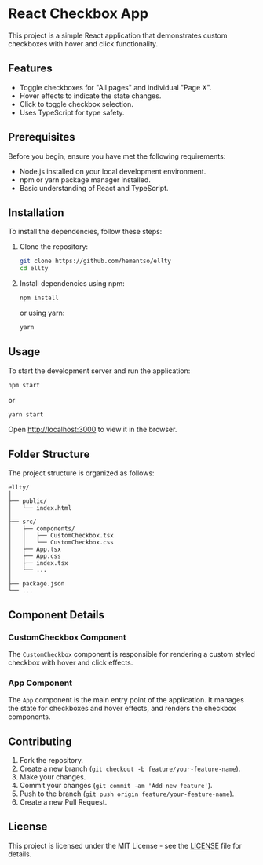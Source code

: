 # React Checkbox App

This project is a simple React application that demonstrates custom checkboxes with hover and click functionality.

## Features

- Toggle checkboxes for "All pages" and individual "Page X".
- Hover effects to indicate the state changes.
- Click to toggle checkbox selection.
- Uses TypeScript for type safety.

## Prerequisites

Before you begin, ensure you have met the following requirements:
- Node.js installed on your local development environment.
- npm or yarn package manager installed.
- Basic understanding of React and TypeScript.

## Installation

To install the dependencies, follow these steps:

1. Clone the repository:

   ```bash
   git clone https://github.com/hemantso/ellty
   cd ellty
   ```

2. Install dependencies using npm:

   ```bash
   npm install
   ```

   or using yarn:

   ```bash
   yarn
   ```

## Usage

To start the development server and run the application:

```bash
npm start
```

or

```bash
yarn start
```

Open [http://localhost:3000](http://localhost:3000) to view it in the browser.

## Folder Structure

The project structure is organized as follows:

```
ellty/
│
├── public/
│   └── index.html
│
├── src/
│   ├── components/
│   │   ├── CustomCheckbox.tsx
│   │   └── CustomCheckbox.css
│   ├── App.tsx
│   ├── App.css
│   ├── index.tsx
│   └── ...
│
├── package.json
└── ...
```

## Component Details

### CustomCheckbox Component

The `CustomCheckbox` component is responsible for rendering a custom styled checkbox with hover and click effects.

### App Component

The `App` component is the main entry point of the application. It manages the state for checkboxes and hover effects, and renders the checkbox components.

## Contributing

1. Fork the repository.
2. Create a new branch (`git checkout -b feature/your-feature-name`).
3. Make your changes.
4. Commit your changes (`git commit -am 'Add new feature'`).
5. Push to the branch (`git push origin feature/your-feature-name`).
6. Create a new Pull Request.

## License

This project is licensed under the MIT License - see the [LICENSE](LICENSE) file for details.